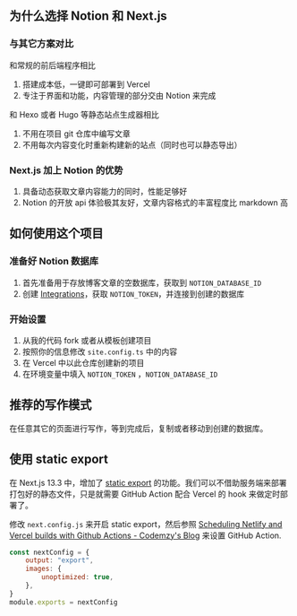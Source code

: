## 为什么选择 Notion 和 Next.js

### 与其它方案对比

和常规的前后端程序相比

1. 搭建成本低，一键即可部署到 Vercel
2. 专注于界面和功能，内容管理的部分交由 Notion 来完成

和 Hexo 或者 Hugo 等静态站点生成器相比

1. 不用在项目 git 仓库中编写文章
2. 不用每次内容变化时重新构建新的站点（同时也可以静态导出）

### Next.js 加上 Notion 的优势

1. 具备动态获取文章内容能力的同时，性能足够好
2. Notion 的开放 api 体验极其友好，文章内容格式的丰富程度比 markdown 高

## 如何使用这个项目

### 准备好 Notion 数据库

1. 首先准备用于存放博客文章的空数据库，获取到 `NOTION_DATABASE_ID`
2. 创建 [Integrations](https://www.notion.so/my-integrations)，获取 `NOTION_TOKEN`，并连接到创建的数据库

### 开始设置

1. 从我的代码 fork 或者从模板创建项目
2. 按照你的信息修改 `site.config.ts` 中的内容
3. 在 Vercel 中以此仓库创建新的项目
4. 在环境变量中填入 `NOTION_TOKEN` ，`NOTION_DATABASE_ID`

## 推荐的写作模式

在任意其它的页面进行写作，等到完成后，复制或者移动到创建的数据库。

## 使用 static export

在 Next.js 13.3 中，增加了 [static export](https://beta.nextjs.org/docs/configuring/static-export) 的功能。我们可以不借助服务端来部署打包好的静态文件，只是就需要 GitHub Action 配合 Vercel 的 hook 来做定时部署了。

修改 `next.config.js` 来开启 static export，然后参照 [Scheduling Netlify and Vercel builds with Github Actions - Codemzy's Blog](https://www.codemzy.com/blog/scheduling-builds-github-actions) 来设置 GitHub Action.

```js
const nextConfig = {
	output: "export",
	images: {
		unoptimized: true,
	},
}
module.exports = nextConfig
```
